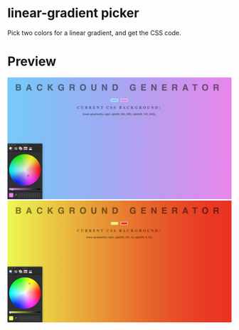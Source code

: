 # linear-gradient picker
Pick two colors for a linear gradient, and get the CSS code. 

# Preview
<img width="1421" alt="error 404" src="https://github.com/wabilasjad/linear-gradient/blob/master/css3.png">
<img width="1421" alt="error 404" src="https://github.com/wabilasjad/linear-gradient/blob/master/css4.png">

